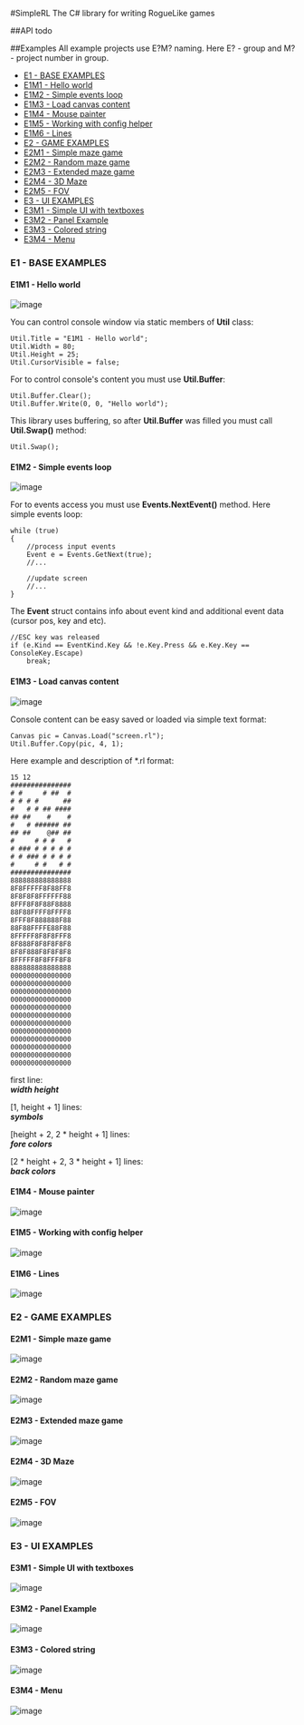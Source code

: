 #SimpleRL
The C# library for writing RogueLike games

##API
todo

##Examples
All example projects use E?M? naming. Here E? - group and M? - project number in group.
  
* [E1 - BASE EXAMPLES](#e1---base-examples)
 * [E1M1 - Hello world](#e1m1---hello-world)
 * [E1M2 - Simple events loop](#e1m2---simple-events-loop)
 * [E1M3 - Load canvas content](#e1m3---load-canvas-content)
 * [E1M4 - Mouse painter](#e1m4---mouse-painter)
 * [E1M5 - Working with config helper](#e1m5---working-with-config-helper)
 * [E1M6 - Lines](#e1m6---lines)
* [E2 - GAME EXAMPLES](#e2---game-examples)
 * [E2M1 - Simple maze game](#e2m1---simple-maze-game)
 * [E2M2 - Random maze game](#e2m2---random-maze-game)
 * [E2M3 - Extended maze game](#e2m3---extended-maze-game)
 * [E2M4 - 3D Maze](#e2m4---3d-maze)
 * [E2M5 - FOV](#e2m5---fov)
* [E3 - UI EXAMPLES](#e3---ui-examples)
 * [E3M1 - Simple UI with textboxes](#e3m1---simple-ui-with-textboxes)
 * [E3M2 - Panel Example](#e3m2---panel-example)
 * [E3M3 - Colored string](#e3m3---colored-string)
 * [E3M4 - Menu](#e3m4---menu)
  
### E1 - BASE EXAMPLES

#### E1M1 - Hello world  
![image](https://cloud.githubusercontent.com/assets/1793147/16513381/5d0f37c4-3f75-11e6-9e4a-0b95442d4cd2.png)

You can control console window via static members of **Util** class:  

    Util.Title = "E1M1 - Hello world";
    Util.Width = 80;
    Util.Height = 25;
    Util.CursorVisible = false;

For to control console's content you must use **Util.Buffer**:

    Util.Buffer.Clear();
    Util.Buffer.Write(0, 0, "Hello world");

This library uses buffering, so after **Util.Buffer** was filled you must call **Util.Swap()** method:

    Util.Swap();
  
#### E1M2 - Simple events loop  
![image](https://cloud.githubusercontent.com/assets/1793147/16513409/95c474d0-3f75-11e6-957a-a0704232afc0.png)

For to events access you must use **Events.NextEvent()** method. Here simple events loop:

	while (true)
	{
		//process input events
		Event e = Events.GetNext(true);
		//...
		
		//update screen
		//...
	}
	
The **Event** struct contains info about event kind and additional event data (cursor pos, key and etc).

	//ESC key was released
	if (e.Kind == EventKind.Key && !e.Key.Press && e.Key.Key == ConsoleKey.Escape)
	    break;
  
#### E1M3 - Load canvas content  
![image](https://cloud.githubusercontent.com/assets/1793147/16513424/bcfcb0da-3f75-11e6-9efd-9addfc320cd0.png)

Console content can be easy saved or loaded via simple text format:

    Canvas pic = Canvas.Load("screen.rl");
    Util.Buffer.Copy(pic, 4, 1);

Here example and description of *.rl format:

    15 12
    ###############
    # #     # ##  #
    # # # #      ##
    #   # # ## ####
    ## ##    #    #
    #   # ###### ##
    ## ##    @## ##
    #     # # #   #
    # ### # # # # #
    # # ### # # # #
    #     # #   # #
    ###############
    888888888888888
    8F8FFFFF8F88FF8
    8F8F8F8FFFFFF88
    8FFF8F8F88F8888
    88F88FFFF8FFFF8
    8FFF8F888888F88
    88F88FFFFE88F88
    8FFFFF8F8F8FFF8
    8F888F8F8F8F8F8
    8F8F888F8F8F8F8
    8FFFFF8F8FFF8F8
    888888888888888
    000000000000000
    000000000000000
    000000000000000
    000000000000000
    000000000000000
    000000000000000
    000000000000000
    000000000000000
    000000000000000
    000000000000000
    000000000000000
    000000000000000

first line:  
***width height***
  
[1, height + 1] lines:  
***symbols***
  
[height + 2, 2 * height + 1] lines:  
***fore colors***
  
[2 * height + 2, 3 * height + 1] lines:  
***back colors***
  
#### E1M4 - Mouse painter  
![image](https://cloud.githubusercontent.com/assets/1793147/16513451/f10fc98e-3f75-11e6-8d8c-06663e488caf.png)
  
#### E1M5 - Working with config helper  
![image](https://cloud.githubusercontent.com/assets/1793147/16513472/1c963750-3f76-11e6-9056-f0dd725ceedd.png)
  
#### E1M6 - Lines  
![image](https://cloud.githubusercontent.com/assets/1793147/16513482/387ec072-3f76-11e6-9910-700bb5a13566.png)
  
### E2 - GAME EXAMPLES
  
#### E2M1 - Simple maze game  
![image](https://cloud.githubusercontent.com/assets/1793147/16513502/56926622-3f76-11e6-9683-9dcc2da2ddae.png)
  
#### E2M2 - Random maze game  
![image](https://cloud.githubusercontent.com/assets/1793147/16513508/6b360084-3f76-11e6-9004-deea0b9422ca.png)
  
#### E2M3 - Extended maze game  
![image](https://cloud.githubusercontent.com/assets/1793147/16513526/92177944-3f76-11e6-8ef8-26a05e3eb600.png)
  
#### E2M4 - 3D Maze  
![image](https://cloud.githubusercontent.com/assets/1793147/16513567/cb64d318-3f76-11e6-89f7-534eb8b42fda.png)
  
#### E2M5 - FOV  
![image](https://cloud.githubusercontent.com/assets/1793147/16513582/e9d47a1a-3f76-11e6-914d-627d0d458154.png)
  
### E3 - UI EXAMPLES
  
#### E3M1 - Simple UI with textboxes  
![image](https://cloud.githubusercontent.com/assets/1793147/16513610/157ba814-3f77-11e6-8536-7d2a0fd57e32.png)
  
#### E3M2 - Panel Example  
![image](https://cloud.githubusercontent.com/assets/1793147/16513620/3347a5c8-3f77-11e6-9d5b-518931867b7a.png)
  
#### E3M3 - Colored string  
![image](https://cloud.githubusercontent.com/assets/1793147/16513625/43dde12c-3f77-11e6-8f85-04371270c3f0.png)
  
#### E3M4 - Menu  
![image](https://cloud.githubusercontent.com/assets/1793147/16513634/53686a40-3f77-11e6-8153-44b4384ccfeb.png)
  
